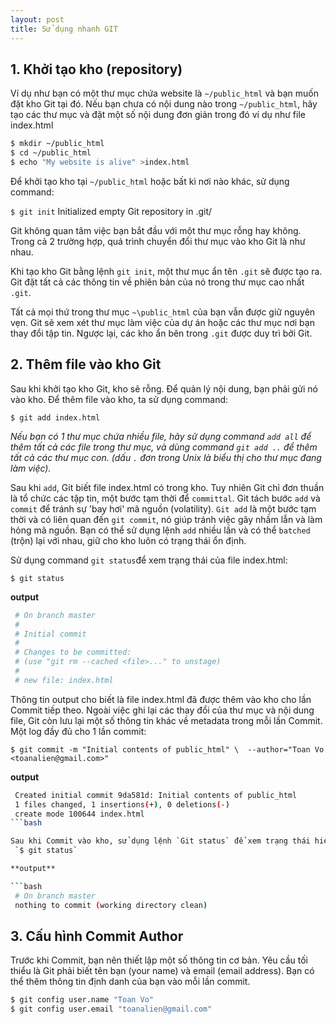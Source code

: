 ```yaml
---
layout: post
title: Sử dụng nhanh GIT
---
```

## 1. Khởi tạo kho (repository)
Ví dụ như bạn có một thư mục chứa website là `~/public_html` và bạn muốn đặt kho Git tại đó. Nếu bạn chưa có nội dung nào trong `~/public_html`, hãy tạo các thư mục và đặt một số nội dung đơn giản trong đó ví dụ như file index.html

<!--break-->

```bash
$ mkdir ~/public_html
$ cd ~/public_html
$ echo "My website is alive" >index.html
```

Để khởi tạo kho tại `~/public_html` hoặc bất kì nơi nào khác, sử dụng command:

`$ git init` Initialized empty Git repository in .git/

Git không quan tâm việc bạn bắt đầu với một thư mục rỗng hay không. Trong cả 2 trường hợp, quá trình chuyển đổi thư mục vào kho Git là như nhau.

Khi tạo kho Git bằng lệnh `git init`, một thư mục ẩn tên `.git` sẽ được tạo ra. Git đặt tất cả các thông tin về phiên bản của nó trong thư mục cao nhất `.git`.

Tất cả mọi thứ trong thư mục `~\public_html` của bạn vẫn được giữ nguyên vẹn. Git sẽ xem xét thư mục làm việc của dự án hoặc các thư mục nơi bạn thay đổi tập tin. Ngược lại, các kho ẩn bên trong `.git` được duy trì bởi Git.

## 2. Thêm file vào kho Git

Sau khi khởi tạo kho Git, kho sẽ rỗng. Để quản lý nội dung, bạn phải gửi nó vào kho. Để thêm file vào kho, ta sử dụng command:

`$ git add index.html`

*Nếu bạn có 1 thư mục chứa nhiều file, hãy sử dụng command `add all` để thêm tất cả các file trong thư mục, và dùng command `git add ..` để thêm tất cả các thư mục con. (dấu `.` đơn trong Unix là biểu thị cho thư mục đang làm việc).*

Sau khi `add`, Git biết file index.html có trong kho. Tuy nhiên Git chỉ đơn thuần là tổ chức các tập tin, một bước tạm thời để `committal`. Git tách bước `add` và `commit` để tránh sự 'bay hơi' mã nguồn (volatility). `Git add` là một bước tạm thời và có liên quan đến `git commit`, nó giúp tránh việc gây nhầm lẫn và làm hỏng mã nguồn. Bạn có thể sử dụng lệnh `add` nhiều lần và có thể `batched` (trộn) lại với nhau, giữ cho kho luôn có trạng thái ổn định.

Sử dụng command `git status`để xem trạng thái của file index.html:

`$ git status`

**output**

```bash
 # On branch master
 #
 # Initial commit
 #
 # Changes to be committed:
 # (use "git rm --cached <file>..." to unstage)
 #
 # new file: index.html
```

Thông tin output cho biết là file index.html đã được thêm vào kho cho lần Commit tiếp theo. Ngoài việc ghi lại các thay đổi của thư mục và nội dung file, Git còn lưu lại một số thông tin khác về metadata trong mỗi lần Commit. Một log đầy đủ cho 1 lần commit:

 `$ git commit -m "Initial contents of public_html" \ 
--author="Toan Vo <toanalien@gmail.com>"`

**output**

```bash
 Created initial commit 9da581d: Initial contents of public_html
 1 files changed, 1 insertions(+), 0 deletions(-)
 create mode 100644 index.html
```bash

Sau khi Commit vào kho, sử dụng lệnh `Git status` để xem trạng thái hiện tại
 `$ git status`

**output**

```bash
 # On branch master
 nothing to commit (working directory clean)
```

## 3. Cấu hình Commit Author

Trước khi Commit, bạn nên thiết lập một số thông tin cơ bản. Yêu cầu tối thiểu là Git phải biết tên bạn (your name) và email (email address). Bạn có thể thêm thông tin định danh của bạn vào mỗi lần commit. 

```bash
$ git config user.name "Toan Vo"
$ git config user.email "toanalien@gmail.com"
```
